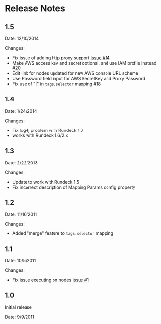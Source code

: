 Release Notes
=========

1.5
---

Date: 12/10/2014

Changes:

* Fix issue of adding http proxy support [Issue #14](https://github.com/rundeck-plugins/rundeck-ec2-nodes-plugin/issues/14)
* Make AWS access key and secret optional, and use IAM profile instead [#20](https://github.com/rundeck-plugins/rundeck-ec2-nodes-plugin/issues/20)
* Edit link for nodes updated for new AWS console URL scheme
* Use Password field input for AWS SecretKey and Proxy Password
* Fix use of "|" in `tags.selector` mapping [#18](https://github.com/rundeck-plugins/rundeck-ec2-nodes-plugin/issues/18)

1.4
---

Date: 1/24/2014

Changes:

* Fix log4j problem with Rundeck 1.6
* works with Rundeck 1.6/2.x

1.3
---

Date: 2/22/2013

Changes:

* Update to work with Rundeck 1.5
* Fix incorrect description of Mapping Params config property

1.2
---

Date: 11/16/2011

Changes:

* Added "merge" feature to `tags.selector` mapping

1.1
---

Date: 10/5/2011

Changes:

* Fix issue executing on nodes [Issue #1](https://github.com/gschueler/rundeck-ec2-nodes-plugin/issues/1)

1.0
---

Initial release

Date: 9/9/2011
